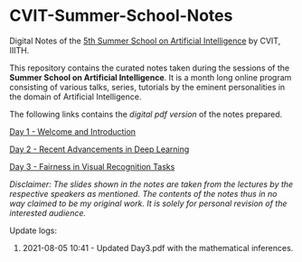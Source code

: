 # CVIT-Summer-School-Notes
Digital Notes of the [5th Summer School on Artificial Intelligence](http://cvit.iiit.ac.in/summerschool2021/index.php) by CVIT, IIITH.

This repository contains the curated notes taken during the sessions of the __Summer School on Artificial Intelligence__.
It is a month long online program consisting of various talks, series, tutorials by the eminent personalities in the domain of Artificial Intelligence.

The following links contains the _digital pdf version_ of the notes prepared.

[Day 1 - Welcome and Introduction](https://github.com/ReboreExplore/CVIT-Summer-School-Notes/blob/main/Day%201.pdf)

[Day 2 - Recent Advancements in Deep Learning](https://github.com/ReboreExplore/CVIT-Summer-School-Notes/blob/main/Day%202.pdf)

[Day 3 - Fairness in Visual Recognition Tasks](https://github.com/ReboreExplore/CVIT-Summer-School-Notes/blob/main/Day%203.pdf)



_Disclaimer: The slides shown in the notes are taken from the lectures by the respective speakers as mentioned. The contents of the notes thus in no way claimed 
to be my original work. It is solely for personal revision of the interested audience._



Update logs:

1. 2021-08-05 10:41 - Updated Day3.pdf with the mathematical inferences.
